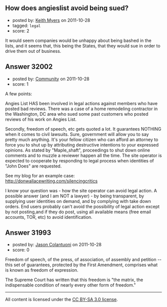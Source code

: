 ## How does angieslist avoid being sued?

- posted by: [Keith Myers](https://stackexchange.com/users/-1/14104-keith-myers) on 2011-10-28
- tagged: `legal`
- score: 2

It would seem companies would be unhappy about being bashed in the lists, and it seems that, this being the States, that they would sue in order to drive them out of business.


## Answer 32002

- posted by: [Community](https://stackexchange.com/users/-1/-1-community) on 2011-10-28
- score: 1

A few points:

Angies List HAS been involved in legal actions against members who have posted bad reviews. There was a case of a home remodeling contractor in the Washington, DC area who sued some past customers who posted reviews of his work on Angies List. 

Secondly, freedom of speech, etc gets quoted a lot. It guarantees NOTHING when it comes to civil lawsuits. Sure, government will allow you to say pretty much anything. It's your fellow citizen who can afford an attorney to force you to shut up by attributing destructive intentions to your expressed opinions. As stated by "Maple_shaft", proceedings to shut down online comments and to muzzle a reviewer happen all the time. The site operator is expected to cooperate by responding to legal process when identities of "John Does" are requested. 

See my blog for an example case: http://donwallacewriting.com/silencingcritics

I know your question was - how the site operator can avoid legal action. A possible answer (and I am NOT a lawyer) - by being transparent, by supplying user identities on demand, and by complying with take down orders. End users probably can't avoid the possibility of legal action except by not posting,and if they do post, using all available means (free email accounts, TOR, etc) to avoid identification. 


## Answer 31993

- posted by: [Jason Colantuoni](https://stackexchange.com/users/-1/7934-jason-colantuoni) on 2011-10-28
- score: 0

Freedom of speech, of the press, of association, of assembly and petition -- this set of guarantees, protected by the First Amendment, comprises what is known as freedom of expression.

The Supreme Court has written that this freedom is "the matrix, the indispensable condition of nearly every other form of freedom."





---

All content is licensed under the [CC BY-SA 3.0 license](https://creativecommons.org/licenses/by-sa/3.0/).
